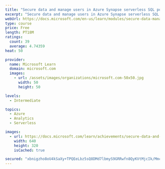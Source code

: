 ```yaml
---
title: "Secure data and manage users in Azure Synapse serverless SQL pools"
excerpt: "Secure data and manage users in Azure Synapse serverless SQL pools"
webUrl: https://docs.microsoft.com/en-us/learn/modules/secure-data-manage-users-azure-synapse-serverless-sql-pools/
type: course
price: Free
length: PT18M
ratings:
  count: 39
  average: 4.74359
heat: 50

provider:
  name: Microsoft Learn
  domain: microsoft.com
  images:
    - url: /assets/images/organizations/microsoft.com-50x50.jpg
      width: 50
      height: 50

levels:
  - Intermediate

topics:
  - Azure
  - Analytics
  - Serverless

images:
  - url: https://docs.microsoft.com/learn/achievements/secure-data-and-manage-users-in-azure-synapse-serverless-sql-pools-social.png
    width: 640
    height: 320
    isCached: true

secured: "xbnigzho8oU4kSaXy+TPQEeLbz5sQ8DMd7lbmyS9GRRwfn8QyKVtMjcIk/Mmc/RUke0UwiQOo5qa+z0pEixWnYg2qRQ1+63kzo1j6jDXzqKs3zG8AnhBq4BElq6Smnn1GS3HN/aYhX+zasGVBaHCJJgX/Bqr8dZ8bSt2s25sS014pRrjw9pJUvZr1PP2H65IwrQKJAcskOLq4hUsTTlGvG2sRrH5AWXSiRiHw9KJMAAe0y/9swTgcpHMtp/o/ycWEvihh7SFzT9S3nRTLBOy/0bDqArca+doRA7RrDaUzLvd+9m478WzbLn1YUljK1s9D/uBShrF8qnhM5RIFS4wScgPH0nJgaRHGVANLLD1YEl4OVKlENJZV0G0EW7vVO6llp0PLH9o7UFduQzacUwpNzMc/Hs6WNwW52dfjNpl8nc=;el07OHbLVxHMGPAxkS/D+Q=="
---
```


